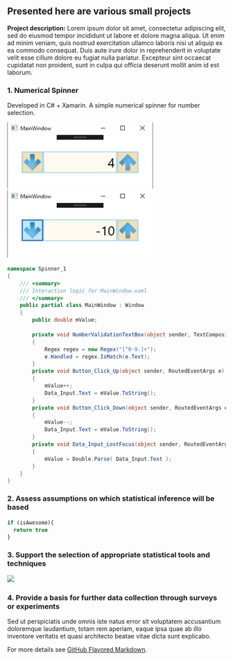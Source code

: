 ## Presented here are various small projects

**Project description:** Lorem ipsum dolor sit amet, consectetur adipiscing elit, sed do eiusmod tempor incididunt ut labore et dolore magna aliqua. Ut enim ad minim veniam, quis nostrud exercitation ullamco laboris nisi ut aliquip ex ea commodo consequat. Duis aute irure dolor in reprehenderit in voluptate velit esse cillum dolore eu fugiat nulla pariatur. Excepteur sint occaecat cupidatat non proident, sunt in culpa qui officia deserunt mollit anim id est laborum.

### 1. Numerical Spinner
Developed in C# + Xamarin. A simple numerical spinner for number selection.

<img src="images/NS1.png"/>
<img src="images/NS2.png"/>

```C#
namespace Spinner_1
{
    /// <summary>
    /// Interaction logic for MainWindow.xaml
    /// </summary>
    public partial class MainWindow : Window
    {
        public double mValue;
               
        private void NumberValidationTextBox(object sender, TextCompositionEventArgs e)
        {
            Regex regex = new Regex("[^0-9.]+");
            e.Handled = regex.IsMatch(e.Text);
        }
        private void Button_Click_Up(object sender, RoutedEventArgs e)
        {
            mValue++;
            Data_Input.Text = mValue.ToString();
        }
        private void Button_Click_Down(object sender, RoutedEventArgs e)
        {
            mValue--;
            Data_Input.Text = mValue.ToString();
        }
        private void Data_Input_LostFocus(object sender, RoutedEventArgs e)
        {
            mValue = Double.Parse( Data_Input.Text );
        }
    }
}
```

### 2. Assess assumptions on which statistical inference will be based

```javascript
if (isAwesome){
  return true
}
```

### 3. Support the selection of appropriate statistical tools and techniques

<img src="images/dummy_thumbnail.jpg?raw=true"/>

### 4. Provide a basis for further data collection through surveys or experiments

Sed ut perspiciatis unde omnis iste natus error sit voluptatem accusantium doloremque laudantium, totam rem aperiam, eaque ipsa quae ab illo inventore veritatis et quasi architecto beatae vitae dicta sunt explicabo. 

For more details see [GitHub Flavored Markdown](https://guides.github.com/features/mastering-markdown/).
